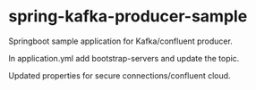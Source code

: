 # spring-kafka-producer-sample

Springboot sample application for Kafka/confluent producer.

In application.yml add bootstrap-servers and update the topic.

Updated properties for secure connections/confluent cloud.

